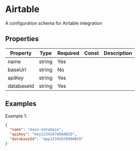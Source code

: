 # Airtable

A configuration schema for Airtable integration

## Properties

| Property   | Type   | Required | Const | Description |
| ---------- | ------ | -------- | ----- | ----------- |
| name       | string | Yes      |       |             |
| baseUrl    | string | No       |       |             |
| apiKey     | string | Yes      |       |             |
| databaseId | string | Yes      |       |             |

## Examples

Example 1:

```json
{
  "name": "main-database",
  "apiKey": "key1234567890ABCD",
  "databaseId": "app1234567890ABCD"
}
```
